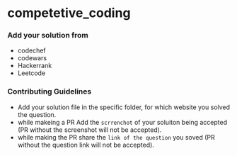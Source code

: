 # competetive_coding

### Add your solution from
- codechef
- codewars
- Hackerrank
- Leetcode

### Contributing Guidelines

- Add your solution file in the specific folder, for which website you solved the question.
- while makeing a PR Add the `scrrenchot` of your soluiton being accepted (PR without the screenshot will not be accepted).
- while making the PR share the `link of the question` you soved (PR without the question link will not be accepted).
